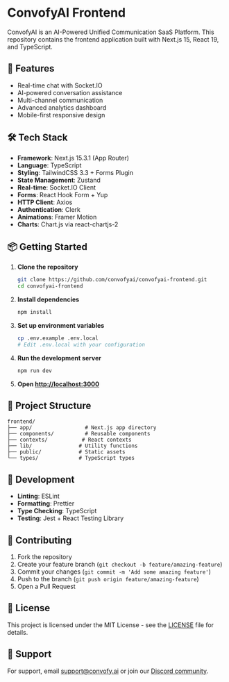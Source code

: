 # ConvofyAI Frontend

ConvofyAI is an AI-Powered Unified Communication SaaS Platform. This repository contains the frontend application built with Next.js 15, React 19, and TypeScript.

## 🚀 Features

- Real-time chat with Socket.IO
- AI-powered conversation assistance
- Multi-channel communication
- Advanced analytics dashboard
- Mobile-first responsive design

## 🛠 Tech Stack

- **Framework**: Next.js 15.3.1 (App Router)
- **Language**: TypeScript
- **Styling**: TailwindCSS 3.3 + Forms Plugin
- **State Management**: Zustand
- **Real-time**: Socket.IO Client
- **Forms**: React Hook Form + Yup
- **HTTP Client**: Axios
- **Authentication**: Clerk
- **Animations**: Framer Motion
- **Charts**: Chart.js via react-chartjs-2

## 📦 Getting Started

1. **Clone the repository**
   ```bash
   git clone https://github.com/convofyai/convofyai-frontend.git
   cd convofyai-frontend
   ```

2. **Install dependencies**
   ```bash
   npm install
   ```

3. **Set up environment variables**
   ```bash
   cp .env.example .env.local
   # Edit .env.local with your configuration
   ```

4. **Run the development server**
   ```bash
   npm run dev
   ```

5. **Open [http://localhost:3000](http://localhost:3000)**

## 📁 Project Structure

```
frontend/
├── app/                 # Next.js app directory
├── components/          # Reusable components
├── contexts/           # React contexts
├── lib/               # Utility functions
├── public/            # Static assets
└── types/             # TypeScript types
```

## 🔧 Development

- **Linting**: ESLint
- **Formatting**: Prettier
- **Type Checking**: TypeScript
- **Testing**: Jest + React Testing Library

## 📝 Contributing

1. Fork the repository
2. Create your feature branch (`git checkout -b feature/amazing-feature`)
3. Commit your changes (`git commit -m 'Add some amazing feature'`)
4. Push to the branch (`git push origin feature/amazing-feature`)
5. Open a Pull Request

## 📄 License

This project is licensed under the MIT License - see the [LICENSE](LICENSE) file for details.

## 🤝 Support

For support, email support@convofy.ai or join our [Discord community](https://discord.gg/convofy).

